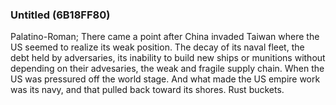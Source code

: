 ### Untitled (6B18FF80)

Palatino-Roman; There came a point after China invaded Taiwan where the US seemed to realize its weak position. The decay of its naval fleet, the debt held by adversaries, its inability to build new ships or munitions without depending on their advesaries, the weak and fragile supply chain. When the US was pressured off the world stage. And what made the US empire work was its navy, and that pulled back toward its shores. Rust buckets.
